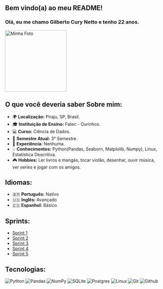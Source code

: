 ## Bem vindo(a) ao meu README!

### Olá, eu me chamo Gilberto Cury Netto e tenho 22 anos.

<img src="https://github.com/user-attachments/assets/d0aa44a3-b5b1-4c4b-9698-fa39ab4d50f5" alt="Minha Foto" width="200" /><br>

## O que você deveria saber Sobre mim:

- 🌍 **Localização:** Piraju, SP, Brasil.
- 🎓 **Instituição de Ensino:** Fatec - Ourinhos.
- 💻 **Curso:** Ciência de Dados.
- 📅 **Semestre Atual:** 3° Semestre.
- 💼 **Experiência:** Nenhuma.
- 💡 **Conhecimentos:** Python(Pandas, Seaborn, Matplolib, Numpy), Linux, Estatística Descritiva.
- 🎮 **Hobbies:** Ler livros e mangás, tocar violão, desenhar, ouvir música, ver series e jogar com os amigos.

## Idiomas:

- 🇧🇷 **Português:** Nativo
- 🇺🇸 **Inglês:** Avançado
- 🇪🇸 **Espanhol:** Básico

  
## Sprints:

- [Sprint 1](https://github.com/GilbertoCNetto/GilbertoCNetto-PB_Compas/tree/main/Sprint%201)
- [Sprint 2](https://github.com/GilbertoCNetto/GilbertoCNetto-PB_Compass/tree/main/Sprint%2002)
- [Sprint 3](https://github.com/GilbertoCNetto/GilbertoCNetto-PB_Compass/tree/main/Sprint%2003)
- [Sprint 4](https://github.com/GilbertoCNetto/GilbertoCNetto-PB_Compass/tree/main/Sprint%2004)
- [Sprint 5](https://github.com/GilbertoCNetto/GilbertoCNetto-PB_Compass/tree/main/Sprint%2005)


## Tecnologias:
![Python](https://img.shields.io/badge/python-3670A0?style=for-the-badge&logo=python&logoColor=ffdd54)
![Pandas](https://img.shields.io/badge/pandas-%23150458.svg?style=for-the-badge&logo=pandas&logoColor=white)
![NumPy](https://img.shields.io/badge/numpy-%23013243.svg?style=for-the-badge&logo=numpy&logoColor=white)
![SQLite](https://img.shields.io/badge/sqlite-%2307405e.svg?style=for-the-badge&logo=sqlite&logoColor=white)
![Postgres](https://img.shields.io/badge/postgres-%23316192.svg?style=for-the-badge&logo=postgresql&logoColor=white)
![Linux](https://img.shields.io/badge/Linux-FCC624?style=for-the-badge&logo=linux&logoColor=black)
![Git](https://img.shields.io/badge/git-%23F05033.svg?style=for-the-badge&logo=git&logoColor=white)
![Github](https://img.shields.io/badge/GitHub-100000?style=for-the-badge&logo=github&logoColor=white)  
